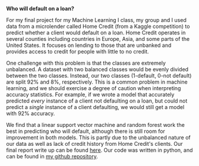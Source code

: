**Who will default on a loan?**

For my final project for my Machine Learning I class, my group and I used data from a microlender called Home Credit (from a Kaggle competition) to predict whether a client would default on a loan. Home Credit operates in several counties including countries in Europe, Asia, and some parts of the United States. It focuses on lending to those that are unbanked and provides access to credit for people with little to no credit. 

One challenge with this problem is that the classes are extremely unbalanced. A dataset with two balanced classes would be evenly divided between the two classes. Instead, our two classes (1-default, 0-not default) are split 92% and 8%, respectively. This is a common problem in machine learning, and we should exercise a degree of caution when interpreting accuracy statistics. For example, if we wrote a model that accurately predicted *every* instance of a client not defaulting on a loan, but could not predict a *single* instance of a client defaulting, we would still get a model with 92% accuracy. 

We find that a linear support vector machine and random forest work the best in predicting who will default, although there is still room for improvement in both models. This is partly due to the unbalanced nature of our data as well as lack of credit history from Home Credit's clients. Our final report write up can be found [here](final_group_report.pdf). Our code was written in python, and can be found in [my github repository](https://github.com/kimberlykreiss/GWU-Machine-Learning-I/blob/master/Final-Project-Group5-master%205/Code/group5_code.py). 
